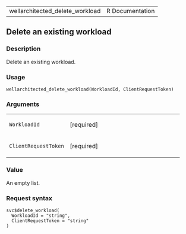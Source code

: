 <table style="width: 100%;">
<tbody>
<tr class="odd">
<td>wellarchitected_delete_workload</td>
<td style="text-align: right;">R Documentation</td>
</tr>
</tbody>
</table>

## Delete an existing workload

### Description

Delete an existing workload.

### Usage

    wellarchitected_delete_workload(WorkloadId, ClientRequestToken)

### Arguments

<table>
<colgroup>
<col style="width: 35%" />
<col style="width: 65%" />
</colgroup>
<tbody>
<tr class="odd">
<td><code
id="wellarchitected_delete_workload_:_WorkloadId">WorkloadId</code></td>
<td><p>[required]</p></td>
</tr>
<tr class="even">
<td><code
id="wellarchitected_delete_workload_:_ClientRequestToken">ClientRequestToken</code></td>
<td><p>[required]</p></td>
</tr>
</tbody>
</table>

### Value

An empty list.

### Request syntax

    svc$delete_workload(
      WorkloadId = "string",
      ClientRequestToken = "string"
    )

